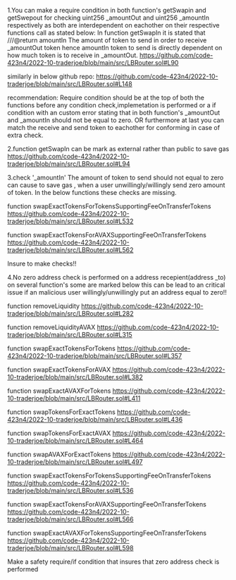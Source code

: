 1.You can make a require condition in both function's getSwapin and getSwepout for checking uint256 _amountOut and uint256 _amountIn respectively as both are interdependent on eachother on their respective functions call as stated below:
In function getSwapIn it is stated that ///@return amountIn The amount of token to send in order to receive _amountOut token hence amountIn token to send is directly dependent on how much token is to receive in _amountOut.
https://github.com/code-423n4/2022-10-traderjoe/blob/main/src/LBRouter.sol#L90

similarly in below github repo:
https://github.com/code-423n4/2022-10-traderjoe/blob/main/src/LBRouter.sol#L148

recommendation: Require condition should be at the top of both the functions before any condition check,implemetation is performed or a if condition with an custom error stating that in both function's _amountOut and _amountIn should not be equal to zero. OR furthermore at last you can match the receive and send token to eachother for conforming in case of extra check.

2.function getSwapIn can be mark as external rather than public to save gas
https://github.com/code-423n4/2022-10-traderjoe/blob/main/src/LBRouter.sol#L94

3.check '_amountIn' The amount of token to send should not equal to zero can cause to save gas , when a user unwillingly/willingly send zero amount of token.
In the below functions these checks are missing.

function swapExactTokensForTokensSupportingFeeOnTransferTokens
https://github.com/code-423n4/2022-10-traderjoe/blob/main/src/LBRouter.sol#L532

function swapExactTokensForAVAXSupportingFeeOnTransferTokens
https://github.com/code-423n4/2022-10-traderjoe/blob/main/src/LBRouter.sol#L562

Insure to make checks!!

4.No zero address check is performed on a address recepient(address _to) on several function's some are marked below this can be lead to an critical issue if an malicious user willingly/unwillingly put an address equal to zero!!


function removeLiquidity 
https://github.com/code-423n4/2022-10-traderjoe/blob/main/src/LBRouter.sol#L282

function removeLiquidityAVAX
https://github.com/code-423n4/2022-10-traderjoe/blob/main/src/LBRouter.sol#L315

function swapExactTokensForTokens
https://github.com/code-423n4/2022-10-traderjoe/blob/main/src/LBRouter.sol#L357

function swapExactTokensForAVAX
https://github.com/code-423n4/2022-10-traderjoe/blob/main/src/LBRouter.sol#L382

function swapExactAVAXForTokens
https://github.com/code-423n4/2022-10-traderjoe/blob/main/src/LBRouter.sol#L411

 function swapTokensForExactTokens
 https://github.com/code-423n4/2022-10-traderjoe/blob/main/src/LBRouter.sol#L436

 function swapTokensForExactAVAX
 https://github.com/code-423n4/2022-10-traderjoe/blob/main/src/LBRouter.sol#L464

 function swapAVAXForExactTokens
 https://github.com/code-423n4/2022-10-traderjoe/blob/main/src/LBRouter.sol#L497

 function swapExactTokensForTokensSupportingFeeOnTransferTokens
 https://github.com/code-423n4/2022-10-traderjoe/blob/main/src/LBRouter.sol#L536

 function swapExactTokensForAVAXSupportingFeeOnTransferTokens
 https://github.com/code-423n4/2022-10-traderjoe/blob/main/src/LBRouter.sol#L566

 function swapExactAVAXForTokensSupportingFeeOnTransferTokens
 https://github.com/code-423n4/2022-10-traderjoe/blob/main/src/LBRouter.sol#L598

Make a safety require/if condition that insures that zero address check is performed 